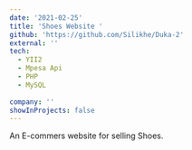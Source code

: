 ```yaml
---
date: '2021-02-25'
title: 'Shoes Website '
github: 'https://github.com/Silikhe/Duka-2'
external: ''
tech:
  - YII2
  - Mpesa Api
  - PHP
  - MySQL
  
company: ''
showInProjects: false
---
```


An E-commers website for selling Shoes.
